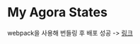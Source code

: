 # My Agora States

webpack을 사용해 번들링 후 배포 성공 -> <a href="https://rosejang2000.github.io/webpack-bundling-practice/" target="_blank">링크</a>
